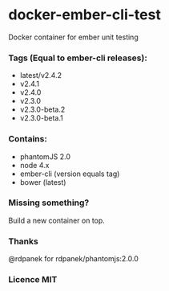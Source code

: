 # docker-ember-cli-test
Docker container for ember unit testing

### Tags (Equal to ember-cli releases):
- latest/v2.4.2
- v2.4.1
- v2.4.0
- v2.3.0
- v2.3.0-beta.2
- v2.3.0-beta.1

### Contains:
- phantomJS 2.0
- node 4.x
- ember-cli (version equals tag)
- bower (latest)


### Missing something?
Build a new container on top.

### Thanks
@rdpanek for rdpanek/phantomjs:2.0.0


### Licence MIT
